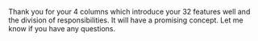 Thank you for your 4 columns which introduce your 32 features well and the division of responsibilities. It will have a promising concept. Let me know if you have any questions.

